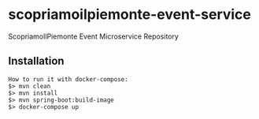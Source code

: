 # scopriamoilpiemonte-event-service
ScopriamoIlPiemonte Event Microservice Repository

## Installation
<pre><code>How to run it with docker-compose:
$> mvn clean
$> mvn install
$> mvn spring-boot:build-image
$> docker-compose up
</code></pre>
